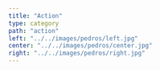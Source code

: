 ```yaml
---
title: "Action"
type: category
path: "action"
left: "../../images/pedros/left.jpg"
center: "../../images/pedros/center.jpg"
right: "../../images/pedros/right.jpg"
---
```

